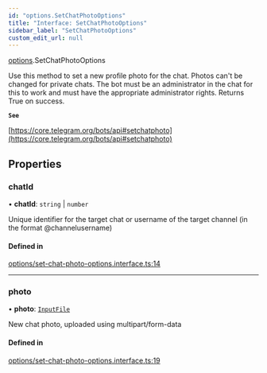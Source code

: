 ```yaml
---
id: "options.SetChatPhotoOptions"
title: "Interface: SetChatPhotoOptions"
sidebar_label: "SetChatPhotoOptions"
custom_edit_url: null
---
```


[options](../modules/options.md).SetChatPhotoOptions

Use this method to set a new profile photo for the chat. Photos can't be changed
for private chats. The bot must be an administrator in the chat for this to work
and must have the appropriate administrator rights. Returns True on success.

**`See`**

[https://core.telegram.org/bots/api#setchatphoto](https://core.telegram.org/bots/api#setchatphoto)

## Properties

### chatId

• **chatId**: `string` \| `number`

Unique identifier for the target chat or username of the target channel (in the
format @channelusername)

#### Defined in

[options/set-chat-photo-options.interface.ts:14](https://github.com/DeityLamb/telegramjs/blob/32b4cca/packages/common/lib/interfaces/options/set-chat-photo-options.interface.ts#L14)

___

### photo

• **photo**: [`InputFile`](types.InputFile.md)

New chat photo, uploaded using multipart/form-data

#### Defined in

[options/set-chat-photo-options.interface.ts:19](https://github.com/DeityLamb/telegramjs/blob/32b4cca/packages/common/lib/interfaces/options/set-chat-photo-options.interface.ts#L19)
